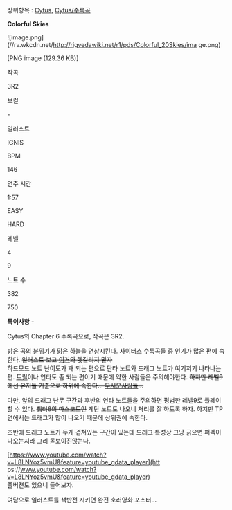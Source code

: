 상위항목 : [Cytus](Cytus.md),
[Cytus/수록곡](Cytus/%EC%88%98%EB%A1%9D%EA%B3%A1.md)

**Colorful Skies**

![image.png](//rv.wkcdn.net/http://rigvedawiki.net/r1/pds/Colorful_20Skies/ima
ge.png)

[PNG image (129.36 KB)]

작곡

3R2

보컬

\-

일러스트

IGNIS

BPM

146

연주 시간

1:57

EASY

HARD

레벨

4

9

노트 수

382

750

**특이사항**
\-

  

Cytus의 Chapter 6 수록곡으로, 작곡은 3R2.

밝은 곡의 분위기가 맑은 하늘을 연상시킨다. 사이터스 수록곡들 중 인기가 많은 편에 속한다. <del>일러스트 보고
[이거](Niflheimr.md)와 헷갈리지 말자</del>  
하드모드 노트 난이도가 꽤 되는 편으로 단타 노트와 드래그 노트가 여기저기 나타나는 편.
[트릴](%ED%8A%B8%EB%A6%B4.md)이나 연타도 좀 되는 편이기 때문에 약한 사람들은 주의해야한다. <del>하지만
레벨9에선 유저들 기준으로 하위에 속한다... [무서운사람들](%EB%AC%B4%EC%84%9C%EC%9A%B4%20%EC%95%84%EC%9D%B4.md)...</del>

다만, 앞의 드래그 난무 구간과 후반의 연타 노트들을 주의하면 평범한 레벨9로 플레이할 수 있다. <del>챕터6의 마스코트인</del>
계단 노트도 나오니 처리를 잘 하도록 하자. 하지만 TP면에서는 드래그가 많이 나오기 때문에 상위권에 속한다.

초반에 드래그 노트가 두개 겹쳐있는 구간이 있는데 드래그 특성상 그냥 긁으면 퍼펙이 나오는지라 그리 돋보이진않는다.

[https://www.youtube.com/watch?v=L8LNYoz5vmU&feature=youtube_gdata_player](htt
ps://www.youtube.com/watch?v=L8LNYoz5vmU&feature=youtube_gdata_player)  
풀버젼도 있으니 들어보자.

여담으로 일러스트를 색반전 시키면 완전 호러영화 포스터...

